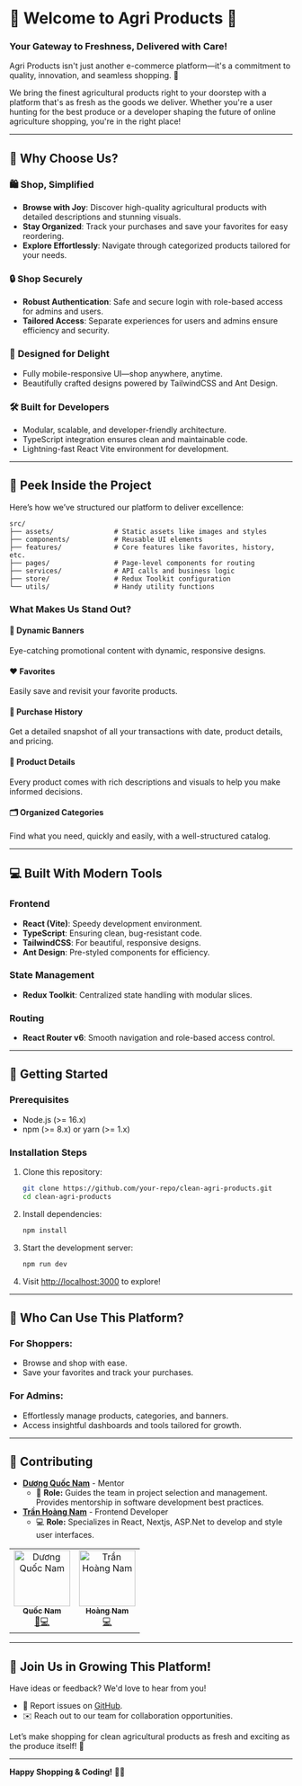 # 🌾 **Welcome to Agri Products** 🌱

### **Your Gateway to Freshness, Delivered with Care!**

Agri Products isn't just another e-commerce platform—it's a commitment to quality, innovation, and seamless shopping. 🌟

We bring the finest agricultural products right to your doorstep with a platform that's as fresh as the goods we deliver. Whether you're a user hunting for the best produce or a developer shaping the future of online agriculture shopping, you're in the right place!

---

## 🌟 **Why Choose Us?**

### 🛍️ **Shop, Simplified**

- **Browse with Joy**: Discover high-quality agricultural products with detailed descriptions and stunning visuals.
- **Stay Organized**: Track your purchases and save your favorites for easy reordering.
- **Explore Effortlessly**: Navigate through categorized products tailored for your needs.

### 🔒 **Shop Securely**

- **Robust Authentication**: Safe and secure login with role-based access for admins and users.
- **Tailored Access**: Separate experiences for users and admins ensure efficiency and security.

### 🌈 **Designed for Delight**

- Fully mobile-responsive UI—shop anywhere, anytime.
- Beautifully crafted designs powered by TailwindCSS and Ant Design.

### 🛠️ **Built for Developers**

- Modular, scalable, and developer-friendly architecture.
- TypeScript integration ensures clean and maintainable code.
- Lightning-fast React Vite environment for development.

---

## 📂 **Peek Inside the Project**

Here’s how we’ve structured our platform to deliver excellence:

```plaintext
src/
├── assets/               # Static assets like images and styles
├── components/           # Reusable UI elements
├── features/             # Core features like favorites, history, etc.
├── pages/                # Page-level components for routing
├── services/             # API calls and business logic
├── store/                # Redux Toolkit configuration
└── utils/                # Handy utility functions
```

### **What Makes Us Stand Out?**

#### 🎨 **Dynamic Banners**

Eye-catching promotional content with dynamic, responsive designs.

#### ❤️ **Favorites**

Easily save and revisit your favorite products.

#### 📜 **Purchase History**

Get a detailed snapshot of all your transactions with date, product details, and pricing.

#### 🛒 **Product Details**

Every product comes with rich descriptions and visuals to help you make informed decisions.

#### 🗂️ **Organized Categories**

Find what you need, quickly and easily, with a well-structured catalog.

---

## 💻 **Built With Modern Tools**

### **Frontend**

- **React (Vite)**: Speedy development environment.
- **TypeScript**: Ensuring clean, bug-resistant code.
- **TailwindCSS**: For beautiful, responsive designs.
- **Ant Design**: Pre-styled components for efficiency.

### **State Management**

- **Redux Toolkit**: Centralized state handling with modular slices.

### **Routing**

- **React Router v6**: Smooth navigation and role-based access control.

---

## 🚀 **Getting Started**

### **Prerequisites**

- Node.js (>= 16.x)
- npm (>= 8.x) or yarn (>= 1.x)

### **Installation Steps**

1. Clone this repository:

   ```bash
   git clone https://github.com/your-repo/clean-agri-products.git
   cd clean-agri-products
   ```

2. Install dependencies:

   ```bash
   npm install
   ```

3. Start the development server:

   ```bash
   npm run dev
   ```

4. Visit [http://localhost:3000](http://localhost:3000) to explore!

---

## 🤝 **Who Can Use This Platform?**

### For Shoppers:

- Browse and shop with ease.
- Save your favorites and track your purchases.

### For Admins:

- Effortlessly manage products, categories, and banners.
- Access insightful dashboards and tools tailored for growth.

---

## 🤝 Contributing

- **[Dương Quốc Nam](https://github.com/qoucname2202)** - Mentor
  - 📖 **Role:** Guides the team in project selection and management. Provides mentorship in software development best practices.
- **[Trần Hoàng Nam](https://github.com/Nam-th)** - Frontend Developer
  - 💻 **Role:** Specializes in React, Nextjs, ASP.Net to develop and style user interfaces.

<table align="center">
  <tbody>
	<tr>
		<td align="center"><a href="https://github.com/qoucname2202"><img src="https://avatars.githubusercontent.com/qoucname2202" width="100px;" alt="Dương Quốc Nam"/><br/><sub><b>Quốc Nam</b></sub></a><br/><a href="https://github.com/qoucname2202" title="Document">📝</a><a href="https://github.com/qoucname2202" title="Code">💻</a></td>
    <td align="center"><a href="https://github.com/Nam-th"><img src="https://avatars.githubusercontent.com/Nam-th" width="100px;" alt="Trần Hoàng Nam"/><br/><sub><b>Hoàng Nam</b></sub></a><br/><a href="https://github.com/Nam-th" title="Code">💻</a></td>
	</tr>
	</tbody>
</table>

---

## 📩 **Join Us in Growing This Platform!**

Have ideas or feedback? We'd love to hear from you!

- 🐛 Report issues on [GitHub](https://github.com/your-repo/clean-agri-products/issues).
- ✉️ Reach out to our team for collaboration opportunities.

Let’s make shopping for clean agricultural products as fresh and exciting as the produce itself! 🌿

---

**Happy Shopping & Coding!** 🛒✨
